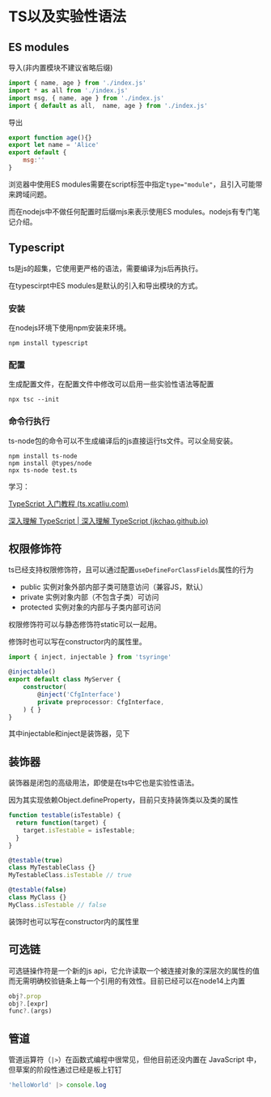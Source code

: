 # TS以及实验性语法

## ES modules

导入(非内置模块不建议省略后缀)

```js
import { name, age } from './index.js'
import * as all from './index.js'
import msg, { name, age } from './index.js'
import { default as all,  name, age } from './index.js'
```

导出

```js
export function age(){}
export let name = 'Alice'
export default {
    msg:''
}
```

浏览器中使用ES modules需要在script标签中指定`type="module"`，且引入可能带来跨域问题。

而在nodejs中不做任何配置时后缀mjs来表示使用ES modules。nodejs有专门笔记介绍。

## Typescript

ts是js的超集，它使用更严格的语法，需要编译为js后再执行。

在typescirpt中ES modules是默认的引入和导出模块的方式。

### 安装

在nodejs环境下使用npm安装来环境。

```shell
npm install typescript
```

### 配置

生成配置文件，在配置文件中修改可以启用一些实验性语法等配置

```shell
npx tsc --init
```

### 命令行执行

ts-node包的命令可以不生成编译后的js直接运行ts文件。可以全局安装。

```shell
npm install ts-node
npm install @types/node
npx ts-node test.ts
```

学习：

[TypeScript 入门教程 (ts.xcatliu.com)](https://ts.xcatliu.com/)

[深入理解 TypeScript | 深入理解 TypeScript (jkchao.github.io)](https://jkchao.github.io/typescript-book-chinese/)

## 权限修饰符

ts已经支持权限修饰符，且可以通过配置`useDefineForClassFields`属性的行为

- public 实例对象外部内部子类可随意访问（兼容JS，默认）
- private 实例对象内部（不包含子类）可访问
- protected 实例对象的内部与子类内部可访问

权限修饰符可以与静态修饰符static可以一起用。

修饰时也可以写在constructor内的属性里。

```typescript
import { inject, injectable } from 'tsyringe'

@injectable()
export default class MyServer {
    constructor(
        @inject('CfgInterface')
        private preprocessor: CfgInterface,
    ) { }
}
```

 其中injectable和inject是装饰器，见下

## 装饰器

装饰器是闭包的高级用法，即使是在ts中它也是实验性语法。

因为其实现依赖Object.defineProperty，目前只支持装饰类以及类的属性

```js
function testable(isTestable) {
  return function(target) {
    target.isTestable = isTestable;
  }
}

@testable(true)
class MyTestableClass {}
MyTestableClass.isTestable // true

@testable(false)
class MyClass {}
MyClass.isTestable // false
```

装饰时也可以写在constructor内的属性里

## 可选链

可选链操作符是一个新的js api，它允许读取一个被连接对象的深层次的属性的值而无需明确校验链条上每一个引用的有效性。目前已经可以在node14上内置

```js
obj?.prop
obj?.[expr]
func?.(args)
```

## 管道

管道运算符（`|>`）在函数式编程中很常见，但他目前还没内置在 JavaScript 中，但草案的阶段性通过已经是板上钉钉

```js
'helloWorld' |> console.log
```
